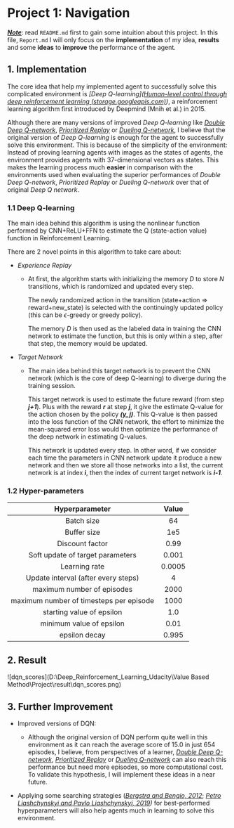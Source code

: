 # Project 1: Navigation

***<u>Note</u>***: read `README.md` first to gain some intuition about this project. In this file, `Report.md` I will only focus on the **implementation** of my idea, **results** and some **ideas** to **improve** the performance of the agent. 

## 1. Implementation

The core idea that help my implemented agent to successfully solve this complicated environment is *[Deep Q-learning]([Human-level control through deep reinforcement learning (storage.googleapis.com)](https://storage.googleapis.com/deepmind-media/dqn/DQNNaturePaper.pdf))*, a reinforcement learning algorithm first introduced by Deepmind (Mnih et al.) in 2015. 

Although there are many versions of improved *Deep Q-learning* like *[Double Deep Q-network](https://arxiv.org/pdf/1509.06461.pdf)*, *[Prioritized Replay](https://arxiv.org/pdf/1509.06461.pdf)* or *[Dueling Q-network](https://arxiv.org/pdf/1511.06581.pdf)*, I believe that the original version of *Deep Q-learning* is enough for the agent to successfully solve this environment. This is because of the simplicity of the environment: Instead of proving learning agents with images as the states of agents, the environment provides agents with 37-dimensional vectors as states. This makes the learning process much **easier** in comparison with the environments used when evaluating the superior performances of *Double Deep Q-network*, *Prioritized Replay* or *Dueling Q-network* over that of original *Deep Q network*. 

### 1.1 Deep Q-learning

The main idea behind this algorithm is using the nonlinear function performed by CNN+ReLU+FFN to estimate the Q (state-action value) function in Reinforcement Learning. 

There are 2 novel points in this algorithm to take care about:

  * *Experience Replay*

      * At first, the algorithm starts with initializing the memory $D$ to store $N$ transitions, which is randomized and updated every step.

        The newly randomized action in the transition (state+action ⇒ reward+new_state) is selected with the continuingly updated policy (this can be $\epsilon$-greedy or greedy policy).

        The memory $D$ is then used as the labeled data in training the CNN network to estimate the  function, but this is only within a step, after that step, the memory would be updated.

  * *Target Network*

      * The main idea behind this target network is to prevent the CNN network (which is the core of deep Q-learning) to diverge during the training session.

        This target network is used to estimate the future reward (from step ***j+1***). Plus with the reward ***r*** at step ***j***, it give the estimate Q-value for the action chosen by the policy ***(y_j)***. This  Q-value is then passed into the loss function of the CNN network, the effort to minimize the mean-squared error loss would then optimize the performance of the deep network in estimating Q-values.

        This network is updated every step. In other word, if we consider each time the parameters in CNN network update it produce a new network and then we store all those networks into a list, the current network is at index ***i***, then the index of current target network is ***i-1***.

### 1.2 Hyper-parameters

|             Hyperparameter              | Value  |
| :-------------------------------------: | :----: |
|               Batch size                |   64   |
|               Buffer size               |  1e5   |
|             Discount factor             |  0.99  |
|    Soft update of target parameters     | 0.001  |
|              Learning rate              | 0.0005 |
|   Update interval (after every steps)   |   4    |
|       maximum number of episodes        |  2000  |
| maximum number of timesteps per episode |  1000  |
|        starting value of epsilon        |  1.0   |
|        minimum value of epsilon         |  0.01  |
|              epsilon decay              | 0.995  |

## 2. Result

![dqn_scores](D:\Deep_Reinforcement_Learning_Udacity\Value Based Method\Project\result\dqn_scores.png)

## 3. Further Improvement

* Improved versions of DQN:
  * Although the original version of DQN perform quite well in this environment as it can reach the average score of 15.0 in just 654 episodes, I believe, from perspectives of a learner, *[Double Deep Q-network](https://arxiv.org/pdf/1509.06461.pdf)*, *[Prioritized Replay](https://arxiv.org/pdf/1509.06461.pdf)* or *[Dueling Q-network](https://arxiv.org/pdf/1511.06581.pdf)* can also reach this performance but need more episodes, so more computational cost. To validate this hypothesis, I will implement these ideas in a near future.

* Applying some searching strategies (*[Bergstra and Bengio, 2012](https://www.jmlr.org/papers/volume13/bergstra12a/bergstra12a.pdf)*; *[Petro Liashchynskyi and Pavlo Liashchynskyi, 2019](https://arxiv.org/pdf/1912.06059.pdf))* for best-performed hyperparameters will also help agents much in learning to solve this environment.

